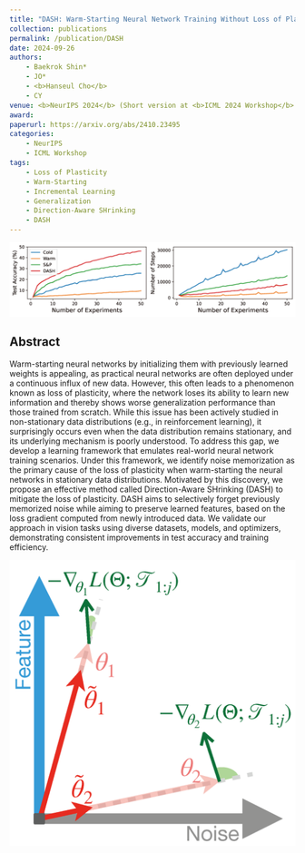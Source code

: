 ```yaml
---
title: "DASH: Warm-Starting Neural Network Training Without Loss of Plasticity Under Stationarity"
collection: publications
permalink: /publication/DASH
date: 2024-09-26
authors:
    - Baekrok Shin*
    - JO*
    - <b>Hanseul Cho</b>
    - CY
venue: <b>NeurIPS 2024</b> (Short version at <b>ICML 2024 Workshop</b> on Workshop on Advancing Neural Network Training (WANT))
award: 
paperurl: https://arxiv.org/abs/2410.23495
categories: 
    - NeurIPS
    - ICML Workshop
tags:
    - Loss of Plasticity
    - Warm-Starting
    - Incremental Learning
    - Generalization
    - Direction-Aware SHrinking
    - DASH
---
```


![DASH_imagenet](../assets/img/dash/imagenet_Intro.png)

## Abstract

Warm-starting neural networks by initializing them with previously learned weights is appealing, as practical neural networks are often deployed under a continuous influx of new data. However, this often leads to a phenomenon known as loss of plasticity, where the network loses its ability to learn new information and thereby shows worse generalization performance than those trained from scratch. While this issue has been actively studied in non-stationary data distributions (e.g., in reinforcement learning), it surprisingly occurs even when the data distribution remains stationary, and its underlying mechanism is poorly understood. To address this gap, we develop a learning framework that emulates real-world neural network training scenarios. Under this framework, we identify noise memorization as the primary cause of the loss of plasticity when warm-starting the neural networks in stationary data distributions. Motivated by this discovery, we propose an effective method called Direction-Aware SHrinking (DASH) to mitigate the loss of plasticity. DASH aims to selectively forget previously memorized noise while aiming to preserve learned features, based on the loss gradient computed from newly introduced data. We validate our approach in vision tasks using diverse datasets, models, and optimizers, demonstrating consistent improvements in test accuracy and training efficiency.

![DASH_main](../assets/img/dash/DASH_mainfig.png)
